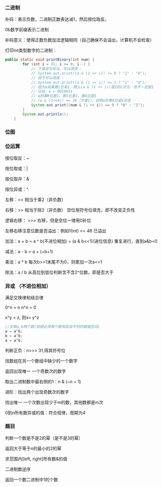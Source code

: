 ### 二进制

补码：表示负数，二进制正数表达减1，然后按位取反。

0b数字前缀表示二进制

补码意义：使得正数负数加法逻辑相同（自己确保不会溢出，计算机不会检查）

打印int类型数字的二进制：

```java
public static void printBinary(int num) {
		for (int i = 31; i >= 0; i--) {
			// 下面这句写法，可以改成 :
			// System.out.print((a & (1 << i)) != 0 ? "1" : "0");
			// 但不可以改成 :
			// System.out.print((a & (1 << i)) == 1 ? "1" : "0");
			// 因为a如果第i位有1，那么(a & (1 << i))是2的i次方，而不一定是1
			// 比如，a = 0010011
			// a的第0位是1，第1位是1，第4位是1
			// (a & (1<<4)) == 16（不是1），说明a的第4位是1状态
			System.out.print((num & (1 << i)) == 0 ? "0" : "1");
		}
		System.out.println();
	}
```

### 位图



### 位运算

按位取反：~

按位取或：|

按位取并：&

按位异或：^

左移：<<    相当于乘2（非负数）

右移：>>    相当于除2（非负数）  空位用符号位填充，即不改变正负性

逻辑右移： >>>    右移，但是空位一律用0补位

左移右移注意位数是否溢出：例如1(int) << 48 已溢出

加法：a + b = a ^ b(不进位相加) + (a & b<<1)(进位信息)   重复进行，直到a&b=0

减法：a - b = a + (~b+1)

乘法：a * b 每次b>>1末尾不为0，则累加一次a<<1

除法：a / b 从高位到低位判断含不含2^位数，即是否大于

### 异或  （不进位相加）

满足交换律和结合律

0^n = n        n^n = 0

x^y = z, 则x= y^z

```java
//交换a,b两个数(前提必须两个数有各自不同的数据空间)
a = a^b;
b = a^b;
a = a^b;
```

判断正负：n>>> 31,得其符号位

找数组在另一个数组中缺少的一个数字

返回出现唯一 一个奇数次的数字

取出二进制数中最右侧的1：n & (~n + 1)

进阶：找出两个出现奇数次的数字

找出唯一 一个次数出现少于m的数，其他数都是m次

0到n所有数异或的值：符合规律，周期为4

### 题目

判断一个数是不是2的幂（是不是3的幂）

返回大于等于n的最小的2的幂

求范围内[left, right]所有数&的值

二进制数逆序

返回一个数二进制中1的个数
